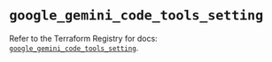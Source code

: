 # `google_gemini_code_tools_setting`

Refer to the Terraform Registry for docs: [`google_gemini_code_tools_setting`](https://registry.terraform.io/providers/hashicorp/google/6.50.0/docs/resources/gemini_code_tools_setting).
